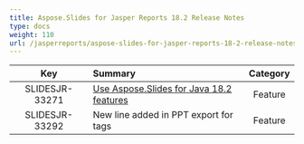 ```yaml
---
title: Aspose.Slides for Jasper Reports 18.2 Release Notes
type: docs
weight: 110
url: /jasperreports/aspose-slides-for-jasper-reports-18-2-release-notes/
---
```


|**Key** |**Summary** |**Category** |
| :-: | :- | :-: |
|SLIDESJR-33271|[Use Aspose.Slides for Java 18.2 features](https://docs.aspose.com/display/slidesjava/Aspose.Slides+for+Java+18.2+Release+Notes)|Feature|
|SLIDESJR-33292|New line added in PPT export for tags|Feature|

